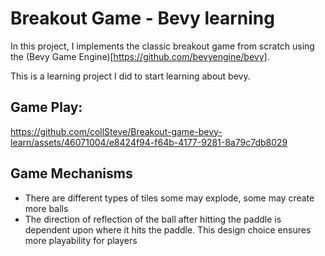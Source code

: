# Breakout Game - Bevy learning
In this project, I implements the classic breakout game from scratch using the (Bevy Game Engine)[https://github.com/bevyengine/bevy].

This is a learning project I did to start learning about bevy.
## Game Play:
https://github.com/collSteve/Breakout-game-bevy-learn/assets/46071004/e8424f94-f64b-4177-9281-8a79c7db8029

## Game Mechanisms
- There are different types of tiles some may explode, some may create more balls
- The direction of reflection of the ball after hitting the paddle is dependent upon where it hits the paddle. This design choice ensures more playability for players
